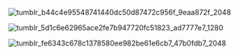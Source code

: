 ![tumblr_b44c4e95548741440dc50d87472c956f_9eaa872f_2048](https://github.com/lycaenidaer/lycaenidaer/assets/156435861/52688730-fbc9-4acf-933c-5a2ac44c387a)


![tumblr_5d1c6e62965ace2fe7b947720fc51823_ad7777e7_1280](https://github.com/lycaenidaer/lycaenidaer/assets/156435861/87fc846f-cd11-4003-83f2-bbba45ef17dc)



















![tumblr_fe6343c678c1378580ee982be61e6cb7_47b0fdb7_2048](https://github.com/lycaenidaer/lycaenidaer/assets/156435861/47e8c301-b183-4d4f-81e4-6078f409834c)
                     
